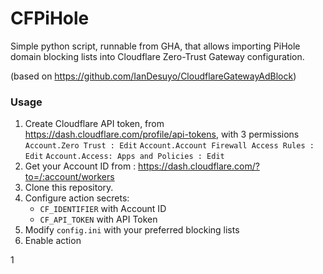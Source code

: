 
# CFPiHole

Simple python script, runnable from GHA, that allows importing PiHole domain blocking lists into Cloudflare Zero-Trust Gateway configuration.

(based on https://github.com/IanDesuyo/CloudflareGatewayAdBlock)

### Usage

1. Create Cloudflare API token, from https://dash.cloudflare.com/profile/api-tokens, with 3 permissions `Account.Zero Trust : Edit` `Account.Account Firewall Access Rules : Edit` `Account.Access: Apps and Policies : Edit`
2. Get your Account ID from : https://dash.cloudflare.com/?to=/:account/workers
3. Clone this repository.
4. Configure action secrets: 
    * `CF_IDENTIFIER` with Account ID
    * `CF_API_TOKEN` with API Token
5. Modify `config.ini` with your preferred blocking lists
6. Enable action

1
